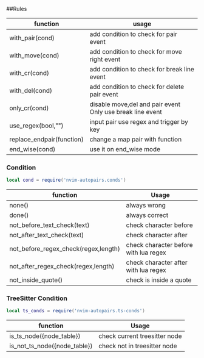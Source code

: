 ##Rules

| function                  | usage                                                     |
|---------------------------|-----------------------------------------------------------|
| with_pair(cond)           | add condition to check for pair event                     |
| with_move(cond)           | add condition to check for move right event               |
| with_cr(cond)             | add condition to check for break line event               |
| with_del(cond)            | add condition to check for delete pair event              |
| only_cr(cond)             | disable move,del and pair event Only use break line event |
| use_regex(bool,"<key>")   | input pair use regex and trigger by key                   |
| replace_endpair(function) | change a map pair with function                           |
| end_wise(cond)            | use it on end_wise mode                                   |

### Condition
```lua
local cond = require('nvim-autopairs.conds')
```
| function                             | Usage                                 |
|--------------------------------------|---------------------------------------|
| none()                               | always wrong                          |
| done()                               | always correct                        |
| not_before_text_check(text)          | check character before                |
| not_after_text_check(text)           | check character after                 |
| not_before_regex_check(regex,length) | check character before with lua regex |
| not_after_regex_check(regex,length)  | check character after with lua regex  |
| not_inside_quote()                   | check is inside a quote               |

### TreeSitter Condition
```lua
local ts_conds = require('nvim-autopairs.ts-conds')
```

| function                     | Usage                         |
|------------------------------|-------------------------------|
| is_ts_node({node_table})     | check current treesitter node |
| is_not_ts_node({node_table}) | check not in treesitter node  |
